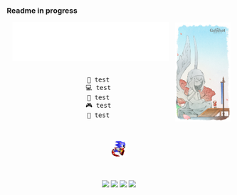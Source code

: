 ### Readme in progress
<div align="center">
<img src="https://github.com/Aryan570/Aryan570/blob/main/for_github/1650775908213.jpg" align="right" width="25%"/>
<img src="https://github.com/Aryan570/Aryan570/blob/main/for_github/output-onlinegiftools.gif" width="70%" />
<br><br>
<pre>
    💼 test
    💻 test
    📖 test
    🎮 test
    🐾 test
</pre>
<br><br>
<img src="https://github.com/Aryan570/Aryan570/blob/main/for_github/R.gif" height="40"/>
<br><br><br>
    
[![](https://img.shields.io/badge/-LeetCode-FFA116?style=for-the-badge&logo=LeetCode&logoColor=black)](https://leetcode.com/a4yan1/)
[![](https://img.shields.io/badge/website-000000?style=for-the-badge&logo=About.me&logoColor=white)](https://ghiblily.vercel.app/)
[![](https://img.shields.io/badge/harri-22D8BF)](https://harri.com/Aryan-1769)
[![](https://img.shields.io/badge/Discord-7289DA?style=for-the-badge&logo=discord&logoColor=white)](discordapp.com/users/511556014433239040)
</div>
